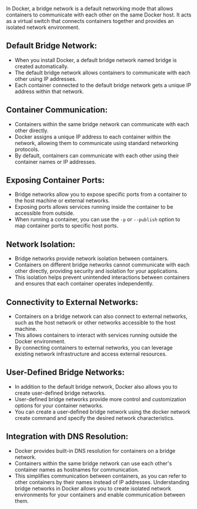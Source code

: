 [//]: # (Bridge Networks in Docker)
In Docker, a bridge network is a default networking mode that allows containers to communicate with each other on the same Docker host. It acts as a virtual switch that connects containers together and provides an isolated network environment.

## Default Bridge Network:
- When you install Docker, a default bridge network named bridge is created automatically.
- The default bridge network allows containers to communicate with each other using IP addresses.
- Each container connected to the default bridge network gets a unique IP address within that network.


## Container Communication:
- Containers within the same bridge network can communicate with each other directly.
- Docker assigns a unique IP address to each container within the network, allowing them to communicate using standard networking protocols.
- By default, containers can communicate with each other using their container names or IP addresses.


## Exposing Container Ports:
- Bridge networks allow you to expose specific ports from a container to the host machine or external networks.
- Exposing ports allows services running inside the container to be accessible from outside.
- When running a container, you can use the `-p` or `--publish` option to map container ports to specific host ports.


## Network Isolation:
- Bridge networks provide network isolation between containers.
- Containers on different bridge networks cannot communicate with each other directly, providing security and isolation for your applications.
- This isolation helps prevent unintended interactions between containers and ensures that each container operates independently.


## Connectivity to External Networks:
- Containers on a bridge network can also connect to external networks, such as the host network or other networks accessible to the host machine.
- This allows containers to interact with services running outside the Docker environment.
- By connecting containers to external networks, you can leverage existing network infrastructure and access external resources.


## User-Defined Bridge Networks:
- In addition to the default bridge network, Docker also allows you to create user-defined bridge networks.
- User-defined bridge networks provide more control and customization options for your container networks.
- You can create a user-defined bridge network using the docker network create command and specify the desired network characteristics.


## Integration with DNS Resolution:
- Docker provides built-in DNS resolution for containers on a bridge network.
- Containers within the same bridge network can use each other's container names as hostnames for communication.
- This simplifies communication between containers, as you can refer to other containers by their names instead of IP addresses.
Understanding bridge networks in Docker allows you to create isolated network environments for your containers and enable communication between them.